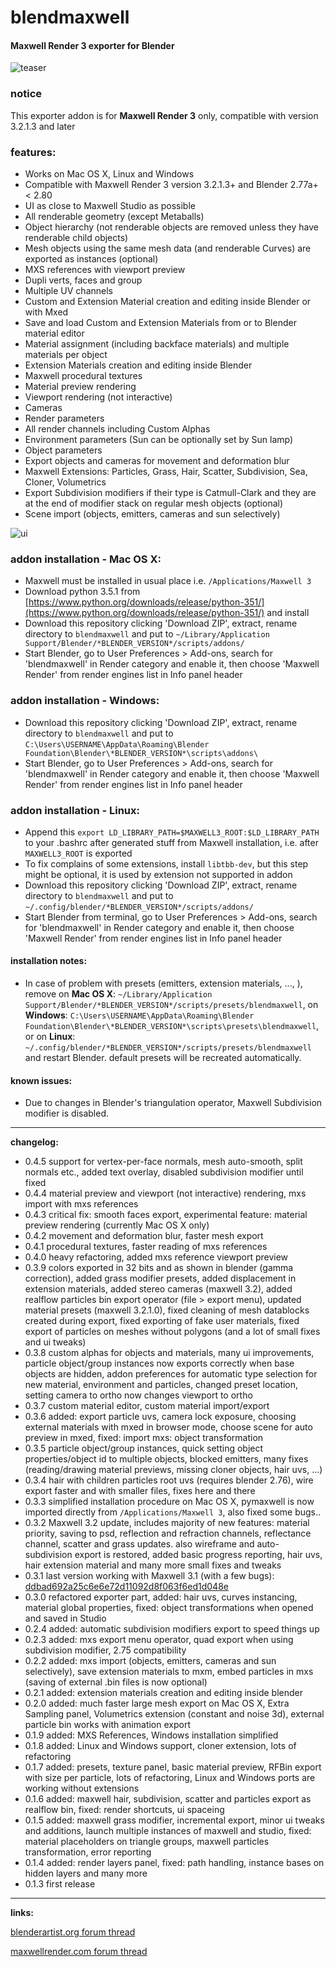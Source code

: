 # **blendmaxwell**
#### Maxwell Render 3 exporter for Blender

![teaser](https://raw.githubusercontent.com/uhlik/bpy/media/bmr2.jpg)

### notice

This exporter addon is for **Maxwell Render 3** only, compatible with version 3.2.1.3 and later

### features:

* Works on Mac OS X, Linux and Windows
* Compatible with Maxwell Render 3 version 3.2.1.3+ and Blender 2.77a+ < 2.80
* UI as close to Maxwell Studio as possible
* All renderable geometry (except Metaballs)
* Object hierarchy (not renderable objects are removed unless they have renderable child objects)
* Mesh objects using the same mesh data (and renderable Curves) are exported as instances (optional)
* MXS references with viewport preview
* Dupli verts, faces and group
* Multiple UV channels
* Custom and Extension Material creation and editing inside Blender or with Mxed
* Save and load Custom and Extension Materials from or to Blender material editor
* Material assignment (including backface materials) and multiple materials per object
* Extension Materials creation and editing inside Blender
* Maxwell procedural textures
* Material preview rendering
* Viewport rendering (not interactive)
* Cameras
* Render parameters
* All render channels including Custom Alphas
* Environment parameters (Sun can be optionally set by Sun lamp)
* Object parameters
* Export objects and cameras for movement and deformation blur
* Maxwell Extensions: Particles, Grass, Hair, Scatter, Subdivision, Sea, Cloner, Volumetrics
* Export Subdivision modifiers if their type is Catmull-Clark and they are at the end of modifier stack on regular mesh objects (optional)
* Scene import (objects, emitters, cameras and sun selectively)

![ui](https://raw.githubusercontent.com/uhlik/bpy/media/bmr.png)

### addon installation - Mac OS X:

* Maxwell must be installed in usual place i.e. ```/Applications/Maxwell 3```
* Download python 3.5.1 from [https://www.python.org/downloads/release/python-351/](https://www.python.org/downloads/release/python-351/) and install
* Download this repository clicking 'Download ZIP', extract, rename directory to ```blendmaxwell``` and put to ```~/Library/Application Support/Blender/*BLENDER_VERSION*/scripts/addons/```
* Start Blender, go to User Preferences > Add-ons, search for 'blendmaxwell' in Render category and enable it, then choose 'Maxwell Render' from render engines list in Info panel header

### addon installation - Windows:

* Download this repository clicking 'Download ZIP', extract, rename directory to ```blendmaxwell``` and put to ```C:\Users\USERNAME\AppData\Roaming\Blender Foundation\Blender\*BLENDER_VERSION*\scripts\addons\```
* Start Blender, go to User Preferences > Add-ons, search for 'blendmaxwell' in Render category and enable it, then choose 'Maxwell Render' from render engines list in Info panel header

### addon installation - Linux:

* Append this ```export LD_LIBRARY_PATH=$MAXWELL3_ROOT:$LD_LIBRARY_PATH``` to your .bashrc after generated stuff from Maxwell installation, i.e. after ```MAXWELL3_ROOT``` is exported
* To fix complains of some extensions, install ```libtbb-dev```, but this step might be optional, it is used by extension not supported in addon
* Download this repository clicking 'Download ZIP', extract, rename directory to ```blendmaxwell``` and put to ```~/.config/blender/*BLENDER_VERSION*/scripts/addons/```
* Start Blender from terminal, go to User Preferences > Add-ons, search for 'blendmaxwell' in Render category and enable it, then choose 'Maxwell Render' from render engines list in Info panel header

#### installation notes:

* In case of problem with presets (emitters, extension materials, ..., ), remove on **Mac OS X**: ```~/Library/Application Support/Blender/*BLENDER_VERSION*/scripts/presets/blendmaxwell```, on **Windows**: ```C:\Users\USERNAME\AppData\Roaming\Blender Foundation\Blender\*BLENDER_VERSION*\scripts\presets\blendmaxwell```, or on **Linux**: ```~/.config/blender/*BLENDER_VERSION*/scripts/presets/blendmaxwell``` and restart Blender. default presets will be recreated automatically.

#### known issues:
* Due to changes in Blender's triangulation operator, Maxwell Subdivision modifier is disabled.


***

**changelog:**

* 0.4.5 support for vertex-per-face normals, mesh auto-smooth, split normals etc., added text overlay, disabled subdivision modifier until fixed
* 0.4.4 material preview and viewport (not interactive) rendering, mxs import with mxs references
* 0.4.3 critical fix: smooth faces export, experimental feature: material preview rendering (currently Mac OS X only)
* 0.4.2 movement and deformation blur, faster mesh export
* 0.4.1 procedural textures, faster reading of mxs references
* 0.4.0 heavy refactoring, added mxs reference viewport preview
* 0.3.9 colors exported in 32 bits and as shown in blender (gamma correction), added grass modifier presets, added displacement in extension materials, added stereo cameras (maxwell 3.2), added realflow particles bin export operator (file > export menu), updated material presets (maxwell 3.2.1.0), fixed cleaning of mesh datablocks created during export, fixed exporting of fake user materials, fixed export of particles on meshes without polygons (and a lot of small fixes and ui tweaks)
* 0.3.8 custom alphas for objects and materials, many ui improvements, particle object/group instances now exports correctly when base objects are hidden, addon preferences for automatic type selection for new material, environment and particles, changed preset location, setting camera to ortho now changes viewport to ortho
* 0.3.7 custom material editor, custom material import/export
* 0.3.6 added: export particle uvs, camera lock exposure, choosing external materials with mxed in browser mode, choose scene for auto preview in mxed, fixed: import mxs: object transformation
* 0.3.5 particle object/group instances, quick setting object properties/object id to multiple objects, blocked emitters, many fixes (reading/drawing material previews, missing cloner objects, hair uvs, ...)
* 0.3.4 hair with children particles root uvs (requires blender 2.76), wire export faster and with smaller files, fixes here and there
* 0.3.3 simplified installation procedure on Mac OS X, pymaxwell is now imported directly from ```/Applications/Maxwell 3```, also fixed some bugs..
* 0.3.2 Maxwell 3.2 update, includes majority of new features: material priority, saving to psd, reflection and refraction channels, reflectance channel, scatter and grass updates. also wireframe and auto-subdivision export is restored, added basic progress reporting, hair uvs, hair extension material and many more small fixes and tweaks
* 0.3.1 last version working with Maxwell 3.1 (with a few bugs): [ddbad692a25c6e6e72d11092d8f063f6ed1d048e](https://github.com/uhlik/blendmaxwell/tree/ddbad692a25c6e6e72d11092d8f063f6ed1d048e)
* 0.3.0 refactored exporter part, added: hair uvs, curves instancing, material global properties, fixed: object transformations when opened and saved in Studio
* 0.2.4 added: automatic subdivision modifiers export to speed things up
* 0.2.3 added: mxs export menu operator, quad export when using subdivision modifier, 2.75 compatibility
* 0.2.2 added: mxs import (objects, emitters, cameras and sun selectively), save extension materials to mxm, embed particles in mxs (saving of external .bin files is now optional)
* 0.2.1 added: extension materials creation and editing inside blender
* 0.2.0 added: much faster large mesh export on Mac OS X, Extra Sampling panel, Volumetrics extension (constant and noise 3d), external particle bin works with animation export
* 0.1.9 added: MXS References, Windows installation simplified
* 0.1.8 added: Linux and Windows support, cloner extension, lots of refactoring
* 0.1.7 added: presets, texture panel, basic material preview, RFBin export with size per particle, lots of refactoring, Linux and Windows ports are working without extensions
* 0.1.6 added: maxwell hair, subdivision, scatter and particles export as realflow bin, fixed: render shortcuts, ui spaceing
* 0.1.5 added: maxwell grass modifier, incremental export, minor ui tweaks and additions, launch multiple instances of maxwell and studio, fixed: material placeholders on triangle groups, maxwell particles transformation, error reporting
* 0.1.4 added: render layers panel, fixed: path handling, instance bases on hidden layers and many more
* 0.1.3 first release

***

**links:**

[blenderartist.org forum thread](http://blenderartists.org/forum/showthread.php?366067-Maxwell-Render-integration-for-Blender-%28different-one%29)

[maxwellrender.com forum thread](http://www.maxwellrender.com/forum/viewtopic.php?f=138&t=43385)
